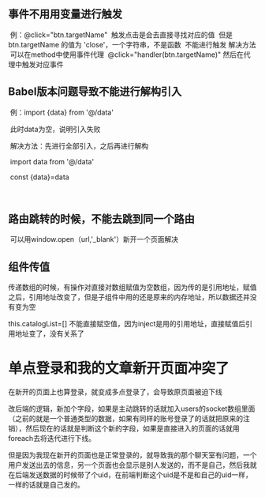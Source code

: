 ## 事件不用用变量进行触发

​    例：@click="btn.targetName"
​        触发点击是会去直接寻找对应的值
​        但是 btn.targetName 的值为 'close'，一个字符串，不是函数
​        不能进行触发
​    解决方法
​        可以在method中使用事件代理
​        @click="handler(btn.targetName)"
​        然后在代理中触发对应事件

## Babel版本问题导致不能进行解构引入

​	例：import {data} from '@/data'

​			此时data为空，说明引入失败

​	解决方法：先进行全部引入，之后再进行解构

​			import data from '@/data'

​			const {data}=data

​			

## 路由跳转的时候，不能去跳到同一个路由

​	可以用window.open（url,'_blank'）新开一个页面解决



## 组件传值

传递数组的时候，有操作对直接对数组赋值为空数组，因为传的是引用地址，赋值之后，引用地址改变了，但是子组件中用的还是原来的内存地址，所以数据还并没有变为空

this.catalogList=[]  不能直接赋空值，因为inject是用的引用地址，直接赋值后引用地址变了，没有关系了



# 单点登录和我的文章新开页面冲突了

在新开的页面上也算登录，就变成多点登录了，会导致原页面被迫下线

改后端的逻辑，新加个字段，如果是主动跳转的话就加入users的socket数组里面（之前的就是一个普通类型的数据，如果有同样的账号登录了的话就把原来的注销），然后现在的话就是判断这个新的字段，如果是直接进入的页面的话就用foreach去将迭代进行下线。

但是因为我现在新开的页面也是正常登录的，就导致我的那个聊天室有问题，一个用户发送出去的信息，另一个页面也会显示是别人发送的，而不是自己，然后我就在后端发送数据的时候带了个uid，在前端判断这个uid是不是和自己的uid一样，一样的话就是自己发的。